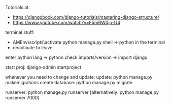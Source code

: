 Tutorials at: 
- https://djangobook.com/django-tutorials/mastering-django-structure/
- https://www.youtube.com/watch?v=F5mRW0jo-U4


terminal stuff: 

- AMEnv\scripts\activate
python manage.py shell -> python in the terminal
- deactivate to leave

enter python lang -> python
check imports/version -> import django

start proj: django-admin startproject <name>

whenever you need to change and update:
update: python manage.py makemigrations
create database: python manage.py migrate


runserver: python manage.py runserver
[alternatively: python manage.py runserver 7000]